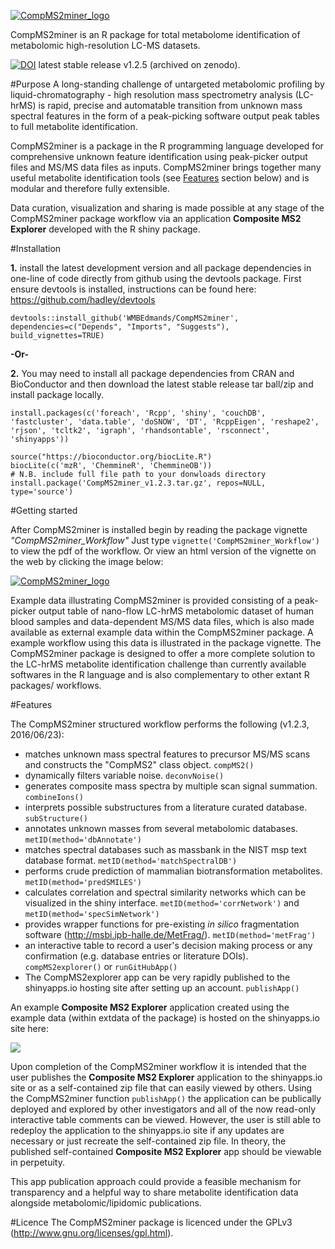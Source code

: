 [![CompMS2miner_logo](https://raw.githubusercontent.com/WMBEdmands/CompMS2miner/master/inst/shiny-apps/compMS2explorer/www/CompMS2minerLogoExApp.png)](http://bit.ly/28QOxj6)

CompMS2miner is an R package for total metabolome identification of metabolomic high-resolution LC-MS datasets.

[![DOI](https://zenodo.org/badge/doi/10.5281/zenodo.56582.svg)](http://dx.doi.org/10.5281/zenodo.56582)
latest stable release v1.2.5 (archived on zenodo).

#Purpose
A long-standing challenge of untargeted metabolomic profiling by liquid-chromatography - high resolution mass spectrometry analysis (LC-hrMS) is rapid, precise and automatable transition from unknown mass spectral features in the form of a peak-picking software output peak tables to full metabolite identification.

CompMS2miner is a package in the R programming language developed for comprehensive unknown feature identification using peak-picker output files and MS/MS data files as inputs. CompMS2miner brings together many useful metabolite identification tools (see [Features](#features) section below) and is modular and therefore fully extensible. 

Data curation, visualization and sharing is made possible at any stage of the CompMS2miner package workflow via an application **Composite MS2 Explorer** developed with the R shiny package.

#Installation

**1.** install the latest development version and all package dependencies in one-line of code directly from github using the devtools package. First ensure devtools is installed, instructions can be found here: https://github.com/hadley/devtools
```{r}
devtools::install_github('WMBEdmands/CompMS2miner', dependencies=c("Depends", "Imports", "Suggests"), build_vignettes=TRUE)
```

**-Or-**

**2.** You may need to install all package dependencies from CRAN and BioConductor and then download the latest stable release tar ball/zip and install package locally.
```{r}
install.packages(c('foreach', 'Rcpp', 'shiny', 'couchDB', 'fastcluster', 'data.table', 'doSNOW', 'DT', 'RcppEigen', 'reshape2', 'rjson', 'tcltk2', 'igraph', 'rhandsontable', 'rsconnect', 'shinyapps'))
 
source("https://bioconductor.org/biocLite.R")
biocLite(c('mzR', 'ChemmineR', 'ChemmineOB'))
# N.B. include full file path to your donwloads directory
install.package('CompMS2miner_v1.2.3.tar.gz', repos=NULL, type='source')
```

#Getting started

After CompMS2miner is installed begin by reading the package vignette *"CompMS2miner_Workflow"*
Just type ```vignette('CompMS2miner_Workflow')``` to view the pdf of the workflow. Or view an html version of the vignette on the web by clicking the image below:

[![CompMS2miner_logo](https://raw.githubusercontent.com/WMBEdmands/CompMS2miner/master/inst/shiny-apps/compMS2explorer/www/CompMS2minerLogoTutorial.png)](http://bit.ly/28T06oN)

Example data illustrating CompMS2miner is provided consisting of a peak-picker output table of nano-flow LC-hrMS metabolomic dataset of human blood samples and data-dependent MS/MS data files, which is also made available as external example data within the CompMS2miner package. A example workflow using this data is illustrated in the package vignette. The CompMS2miner package is designed to offer a more complete solution to the LC-hrMS metabolite identification challenge than currently available softwares in the R language and is also complementary to other extant R packages/ workflows.

#Features

The CompMS2miner structured workflow performs the following (v1.2.3, 2016/06/23): 
* matches unknown mass spectral features to precursor MS/MS scans and constructs the "CompMS2" class object. ```compMS2()```
* dynamically filters variable noise. ```deconvNoise()```
* generates composite mass spectra by multiple scan signal summation. ```combineIons()```
* interprets possible substructures from a literature curated database. ```subStructure()```
* annotates unknown masses from several metabolomic databases. ```metID(method='dbAnnotate')```
* matches spectral databases such as massbank in the NIST msp text database format. ```metID(method='matchSpectralDB')```
* performs crude prediction of mammalian biotransformation metabolites. ```metID(method='predSMILES')```
* calculates correlation and spectral similarity networks which can be visualized in the shiny interface. ```metID(method='corrNetwork')``` and ```metID(method='specSimNetwork')```
* provides wrapper functions for pre-existing *in silico* fragmentation software (http://msbi.ipb-halle.de/MetFrag/). ```metID(method='metFrag')```
* an interactive table to record a user's decision making process or any confirmation (e.g. database entries or literature DOIs). ```compMS2explorer()``` or ```runGitHubApp()```
* The CompMS2explorer app can be very rapidly published to the shinyapps.io hosting site after setting up an account. ```publishApp()```

An example **Composite MS2 Explorer** application created using the example data (within extdata of the package) is hosted on the shinyapps.io site here: 

<a href="http://bit.ly/28QOxj6" target="blank"><img src="https://raw.githubusercontent.com/WMBEdmands/CompMS2miner/master/inst/shiny-apps/compMS2explorer/www/screenshotCompMS2explorer_260_120.png"/></a> 

Upon completion of the CompMS2miner workflow it is intended that the user publishes the **Composite MS2 Explorer** application  to the shinyapps.io site or as a self-contained zip file that can easily viewed by others. Using the CompMS2miner function ```publishApp()``` the application can be publically deployed and explored by other investigators and all of the now read-only interactive table comments can be viewed. However, the user is still able to redeploy the application to the shinyapps.io site if any updates are necessary or just recreate the self-contained zip file. In theory, the published self-contained **Composite MS2 Explorer** app should be viewable in perpetuity.

This app publication approach could provide a feasible mechanism for transparency and a helpful way to share metabolite identification data alongside metabolomic/lipidomic publications.

#Licence
The CompMS2miner package is licenced under the GPLv3 (http://www.gnu.org/licenses/gpl.html).

